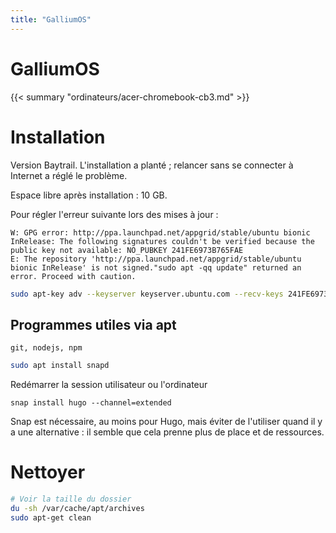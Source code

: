 ```yaml
---
title: "GalliumOS"
---
```


# GalliumOS

{{< summary "ordinateurs/acer-chromebook-cb3.md" >}}

# Installation

Version Baytrail. L'installation a planté ; relancer sans se connecter à Internet a réglé le problème.

Espace libre après installation : 10 GB.

Pour régler l'erreur suivante lors des mises à jour :

```
W: GPG error: http://ppa.launchpad.net/appgrid/stable/ubuntu bionic InRelease: The following signatures couldn't be verified because the public key not available: NO_PUBKEY 241FE6973B765FAE
E: The repository 'http://ppa.launchpad.net/appgrid/stable/ubuntu bionic InRelease' is not signed."sudo apt -qq update" returned an error. Proceed with caution.
```

```sh
sudo apt-key adv --keyserver keyserver.ubuntu.com --recv-keys 241FE6973B765FAE
```

## Programmes utiles via apt

`git, nodejs, npm`

```sh
sudo apt install snapd
```

Redémarrer la session utilisateur ou l'ordinateur

```
snap install hugo --channel=extended
```

Snap est nécessaire, au moins pour Hugo, mais éviter de l'utiliser quand il y a une alternative : il semble que cela prenne plus de place et de ressources.

# Nettoyer

```sh
# Voir la taille du dossier
du -sh /var/cache/apt/archives
sudo apt-get clean
```
